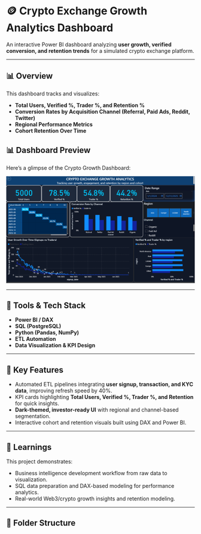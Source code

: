 # 🪙 Crypto Exchange Growth Analytics Dashboard

An interactive Power BI dashboard analyzing **user growth, verified conversion, and retention trends** for a simulated crypto exchange platform.

---

## 📊 Overview
This dashboard tracks and visualizes:
- **Total Users, Verified %, Trader %, and Retention %**
- **Conversion Rates by Acquisition Channel (Referral, Paid Ads, Reddit, Twitter)**
- **Regional Performance Metrics**
- **Cohort Retention Over Time**

## 📊 Dashboard Preview

Here’s a glimpse of the Crypto Growth Dashboard:

![Dashboard Overview](Crypto_Growth_Dashboard.png)




---

## 🧰 Tools & Tech Stack
- **Power BI / DAX**
- **SQL (PostgreSQL)**
- **Python (Pandas, NumPy)**
- **ETL Automation**
- **Data Visualization & KPI Design**

---

## 🚀 Key Features
- Automated ETL pipelines integrating **user signup, transaction, and KYC data**, improving refresh speed by 40%.
- KPI cards highlighting **Total Users, Verified %, Trader %, and Retention** for quick insights.
- **Dark-themed, investor-ready UI** with regional and channel-based segmentation.
- Interactive cohort and retention visuals built using DAX and Power BI.

---

## 🧠 Learnings
This project demonstrates:
- Business intelligence development workflow from raw data to visualization.
- SQL data preparation and DAX-based modeling for performance analytics.
- Real-world Web3/crypto growth insights and retention modeling.

---

## 📂 Folder Structure
